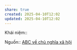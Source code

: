 ```yaml
---
share: true
created: 2025-04-10T12:02
updated: 2025-04-10T12:02
---
```

Khái niệm:: 

Nguồn:: [ABC về chủ nghĩa xã hội](../../../../%E2%9A%A1Hi%E1%BB%83u%20bi%E1%BA%BFt%20s%C3%A2u/%CE%9E%20Ngu%E1%BB%93n/ABC%20v%E1%BB%81%20ch%E1%BB%A7%20ngh%C4%A9a%20x%C3%A3%20h%E1%BB%99i.md)
